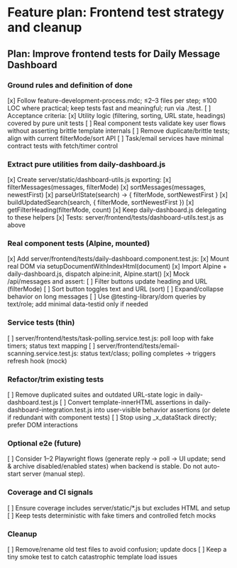 # Feature plan: Frontend test strategy and cleanup

## Plan: Improve frontend tests for Daily Message Dashboard

### Ground rules and definition of done
[x] Follow feature-development-process.mdc; ≤2–3 files per step; ≤100 LOC where practical; keep tests fast and meaningful; run via ./test.
[ ] Acceptance criteria:
[x] Utility logic (filtering, sorting, URL state, headings) covered by pure unit tests
[ ] Real component tests validate key user flows without asserting brittle template internals
[ ] Remove duplicate/brittle tests; align with current filterMode/sort API
[ ] Task/email services have minimal contract tests with fetch/timer control

### Extract pure utilities from daily-dashboard.js
[x] Create server/static/dashboard-utils.js exporting:
[x] filterMessages(messages, filterMode)
[x] sortMessages(messages, newestFirst)
[x] parseUrlState(search) → { filterMode, sortNewestFirst }
[x] buildUpdatedSearch(search, { filterMode, sortNewestFirst })
[x] getFilterHeading(filterMode, count)
[x] Keep daily-dashboard.js delegating to these helpers
[x] Tests: server/frontend/tests/dashboard-utils.test.js as above

### Real component tests (Alpine, mounted)
[x] Add server/frontend/tests/daily-dashboard.component.test.js:
[x] Mount real DOM via setupDocumentWithIndexHtml(document)
[x] Import Alpine + daily-dashboard.js, dispatch alpine:init, Alpine.start()
[x] Mock /api/messages and assert:
[ ] Filter buttons update heading and URL (filterMode)
[ ] Sort button toggles text and URL (sort)
[ ] Expand/collapse behavior on long messages
[ ] Use @testing-library/dom queries by text/role; add minimal data-testid only if needed

### Service tests (thin)
[ ] server/frontend/tests/task-polling.service.test.js: poll loop with fake timers; status text mapping
[ ] server/frontend/tests/email-scanning.service.test.js: status text/class; polling completes → triggers refresh hook (mock)

### Refactor/trim existing tests
[ ] Remove duplicated suites and outdated URL-state logic in daily-dashboard.test.js
[ ] Convert template-innerHTML assertions in daily-dashboard-integration.test.js into user-visible behavior assertions (or delete if redundant with component tests)
[ ] Stop using _x_dataStack directly; prefer DOM interactions

### Optional e2e (future)
[ ] Consider 1–2 Playwright flows (generate reply → poll → UI update; send & archive disabled/enabled states) when backend is stable. Do not auto-start server (manual step).

### Coverage and CI signals
[ ] Ensure coverage includes server/static/*.js but excludes HTML and setup
[ ] Keep tests deterministic with fake timers and controlled fetch mocks

### Cleanup
[ ] Remove/rename old test files to avoid confusion; update docs
[ ] Keep a tiny smoke test to catch catastrophic template load issues
